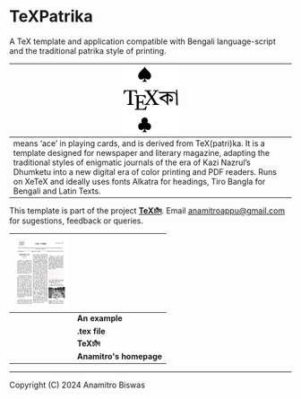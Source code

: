 # TeXPatrika
A TeX template and application compatible with Bengali language-script and the traditional patrika style of printing.

| <img src="texka1.png" alt="drawing" width="100"/> |
| --- |
| means ‘ace’ in playing cards, and is derived from TeX(patri)ka. It is a template designed for newspaper and literary magazine, adapting the traditional styles of enigmatic journals of the era of Kazi Nazrul’s Dhumketu into a new digital era of color printing and PDF readers. Runs on XeTeX and ideally uses fonts Alkatra for headings, Tiro Bangla for Bengali and Latin Texts. |

This template is part of the project [**TeXচাঁদ**](https://anamitro.github.io/TeXchand). Email anamitroappu@gmail.com for sugestions, feedback or queries.

| <img src="texka2.png" alt="drawing" width="100"/> | |
| --- | --- |
| | **An example** |
| | **.tex file** |
| | **TeXচাঁদ** |
| |**Anamitro's homepage** |

___

Copyright (C) 2024 Anamitro Biswas
